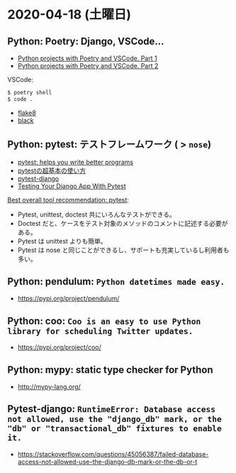 # 2020-04-18 (土曜日)

## Python: Poetry: Django, VSCode...


- [Python projects with Poetry and VSCode. Part 1](https://www.pythoncheatsheet.org/blog/python-projects-with-poetry-and-vscode-part-1/)
- [Python projects with Poetry and VSCode. Part 2](https://www.pythoncheatsheet.org/blog/python-projects-with-poetry-and-vscode-part-2/)


VSCode:

~~~bash
$ poetry shell
$ code .
~~~

- [flake8](https://flake8.pycqa.org/en/latest/)
- [black](https://black.readthedocs.io/en/stable/installation_and_usage.html#installation)

## Python: pytest: テストフレームワーク ( > `nose`)

- [pytest: helps you write better programs](https://docs.pytest.org/en/latest/)
- [pytestの超基本の使い方](https://qiita.com/nab/items/1d0f476fde62c4acdf53)
- [pytest-django](https://pytest-django.readthedocs.io/en/latest/)
- [Testing Your Django App With Pytest](https://djangostars.com/blog/django-pytest-testing/)

[Best overall tool recommendation: pytest](http://www.rohitschauhan.com/index.php/2018/07/05/python-relative-benefits-of-pytest-unittest-nose-and-doctest/):

- Pytest, unittest, doctest 共にいろんなテストができる。
- Doctest だと、ケースをテスト対象のメソッドのコメントに記述する必要がある。
- Pytest は unittest よりも簡単。
- Pytest は nose と同じことができるし、サポートも充実しているし利用者も多い。


## Python: pendulum: `Python datetimes made easy.`

-  https://pypi.org/project/pendulum/


## Python: coo: `Coo is an easy to use Python library for scheduling Twitter updates. `

- https://pypi.org/project/coo/

## Python: mypy:  static type checker for Python

- http://mypy-lang.org/


## Pytest-django: `RuntimeError: Database access not allowed, use the "django_db" mark, or the "db" or "transactional_db" fixtures to enable it.`

- https://stackoverflow.com/questions/45056387/failed-database-access-not-allowed-use-the-django-db-mark-or-the-db-or-t